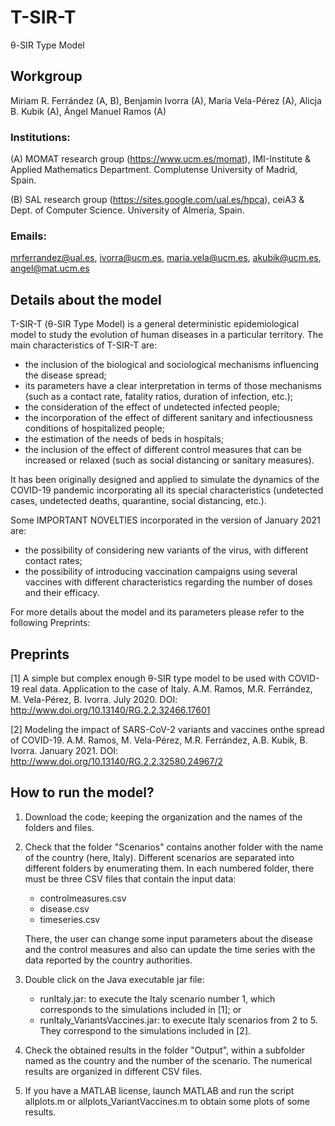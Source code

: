 # T-SIR-T
&theta;-SIR Type Model

## Workgroup

Miriam R. Ferrández (A, B), Benjamin Ivorra (A), María Vela-Pérez (A), Alicja B. Kubik (A), Ángel Manuel Ramos (A)

### Institutions: 

 (A) MOMAT research group (https://www.ucm.es/momat), IMI-Institute & Applied Mathematics Department. Complutense University of Madrid, Spain.
 
 (B) SAL research group (https://sites.google.com/ual.es/hpca), ceiA3 & Dept. of Computer Science. University of Almería, Spain.

### Emails:
 mrferrandez@ual.es, ivorra@ucm.es, maria.vela@ucm.es, akubik@ucm.es, angel@mat.ucm.es
 

## Details about the model

T-SIR-T (&theta;-SIR Type Model) is a general deterministic epidemiological model to study the evolution of human diseases in a particular territory. The main characteristics of T-SIR-T are: 
- the inclusion of the biological and sociological mechanisms influencing the disease spread;
- its parameters have a clear interpretation in terms of those mechanisms (such as a contact rate, fatality ratios, duration of infection, etc.); 
- the consideration of the effect of undetected infected people;
- the incorporation of the effect of different sanitary and infectiousness conditions of hospitalized people;
- the estimation of the needs of beds in hospitals;
- the inclusion of the effect of different control measures that can be increased or relaxed  (such as social distancing or sanitary measures).

It has been originally designed and applied to simulate the dynamics of the COVID-19 pandemic incorporating all its special characteristics (undetected cases, undetected deaths, quarantine, social distancing, etc.).

Some IMPORTANT NOVELTIES incorporated in the version of January 2021 are: 
- the possibility of considering new variants of the virus, with different contact rates;
- the possibility of introducing vaccination campaigns using several vaccines with different characteristics regarding the number of doses and their efficacy. 

 For more details about the model and its parameters please refer to the following Preprints:
 
 ## Preprints 
 [1] A simple but complex enough θ-SIR type model to be used with COVID-19 real data. Application to the case of Italy.
 A.M. Ramos, M.R. Ferrández, M. Vela-Pérez, B. Ivorra.
 July 2020.
 DOI: http://www.doi.org/10.13140/RG.2.2.32466.17601
 
 [2] Modeling the impact of SARS-CoV-2 variants and vaccines onthe spread of COVID-19. 
 A.M. Ramos, M. Vela-Pérez, M.R. Ferrández, A.B. Kubik, B. Ivorra.
 January 2021.
 DOI: http://www.doi.org/10.13140/RG.2.2.32580.24967/2

 ## How to run the model?

1) Download the code; keeping the organization and the names of the folders and files. 

2) Check that the folder "Scenarios" contains another folder with the name of the country (here, Italy). Different scenarios are separated into different folders by enumerating them. In each numbered folder, there must be three CSV files that contain the input data:
   -  controlmeasures.csv
   -  disease.csv
   -  timeseries.csv
   
   There, the user can change some input parameters about the disease and the control measures and also can update the time series with the data reported by the country authorities. 

3) Double click on the Java executable jar file: 
   - runItaly.jar: to execute the Italy scenario number 1, which corresponds to the simulations included in [1];
     or
   - runItaly_VariantsVaccines.jar: to execute Italy scenarios from 2 to 5. They correspond to the simulations included in [2].

4) Check the obtained results in the folder "Output", within a subfolder named as the country and the number of the scenario. The numerical results are organized in different CSV files.

5) If you have a MATLAB license, launch MATLAB and run the script allplots.m or allplots_VariantVaccines.m to obtain some plots of some results.  

